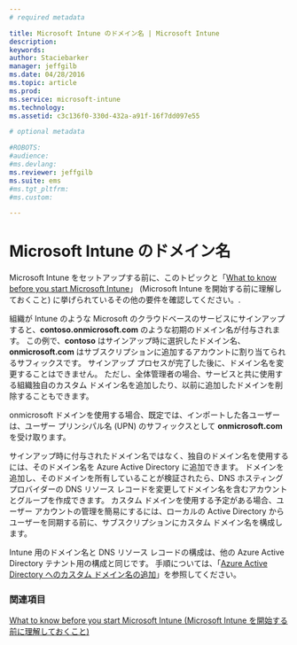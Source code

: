 ```yaml
---
# required metadata

title: Microsoft Intune のドメイン名 | Microsoft Intune
description:
keywords:
author: Staciebarker
manager: jeffgilb
ms.date: 04/28/2016
ms.topic: article
ms.prod:
ms.service: microsoft-intune
ms.technology:
ms.assetid: c3c136f0-330d-432a-a91f-16f7dd097e55

# optional metadata

#ROBOTS:
#audience:
#ms.devlang:
ms.reviewer: jeffgilb
ms.suite: ems
#ms.tgt_pltfrm:
#ms.custom:

---
```




# Microsoft Intune のドメイン名

Microsoft Intune をセットアップする前に、このトピックと「[What to know before you start Microsoft Intune](what-to-know-before-you-start-microsoft-intune.md)」 (Microsoft Intune を開始する前に理解しておくこと) に挙げられているその他の要件を確認してください。.

組織が Intune のような Microsoft のクラウドベースのサービスにサインアップすると、**contoso.onmicrosoft.com** のような初期のドメイン名が付与されます。 この例で、**contoso** はサインアップ時に選択したドメイン名、**onmicrosoft.com** はサブスクリプションに追加するアカウントに割り当てられるサフィックスです。 サインアップ プロセスが完了した後に、ドメイン名を変更することはできません。 ただし、全体管理者の場合、サービスと共に使用する組織独自のカスタム ドメイン名を追加したり、以前に追加したドメインを削除することもできます。

onmicrosoft ドメインを使用する場合、既定では、インポートした各ユーザーは、ユーザー プリンシパル名 (UPN) のサフィックスとして **onmicrosoft.com** を受け取ります。

サインアップ時に付与されたドメイン名ではなく、独自のドメイン名を使用するには、そのドメイン名を Azure Active Directory に追加できます。 ドメインを追加し、そのドメインを所有していることが検証されたら、DNS ホスティング プロバイダーの DNS リソース レコードを変更してドメイン名を含むアカウントとグループを作成できます。 カスタム ドメインを使用する予定がある場合、ユーザー アカウントの管理を簡易にするには、ローカルの Active Directory からユーザーを同期する前に、サブスクリプションにカスタム ドメイン名を構成します。

Intune 用のドメイン名と DNS リソース レコードの構成は、他の Azure Active Directory テナント用の構成と同じです。 手順については、「[Azure Active Directory へのカスタム ドメイン名の追加](https://azure.microsoft.com/documentation/articles/active-directory-add-domain/)」を参照してください。

### 関連項目
[What to know before you start Microsoft Intune (Microsoft Intune を開始する前に理解しておくこと)](what-to-know-before-you-start-microsoft-intune.md)


<!--HONumber=May16_HO1-->


